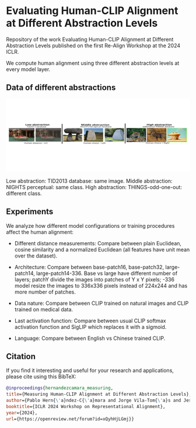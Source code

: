 # Evaluating Human-CLIP Alignment at Different Abstraction Levels

Repository of the work Evaluating Human-CLIP Alignment at Different Abstraction Levels published on the first Re-Align Workshop at the 2024 ICLR.

We compute human alignment using three different abstraction levels at every model layer.

## Data of different abstractions

<p align="center">
    <img src="./Plots/databases_example.svg" width="1000" height="200" />
</p>

Low abstraction: TID2013 database: same image.
Middle abstraction: NIGHTS perceptual: same class.
High abstraction: THINGS-odd-one-out: different class.

## Experiments

We analyze how different model configurations or training procedures affect the human alignment:

- Different distance measurements: Compare between plain Euclidean, cosine similarity and a normalized Euclidean (all features have unit mean over the dataset).

- Architecture: Compare between base-patch16, base-patch32, large-patch14, large-patch14-336. Base vs large have different number of layers; patchY divide the images into patches of Y x Y pixels; -336 model resize the images to 336x336 pixels instead of 224x244 and has more number of patches.

- Data nature: Compare between CLIP trained on natural images and CLIP trained on medical data.

- Last activation function: Compare between usual CLIP softmax activation function and SigLIP which replaces it with a sigmoid.

- Language: Compare between English vs Chinese trained CLIP.

## Citation

If you find it interesting and useful for your research and applications, please cite using this BibTeX:
```bibtex
@inproceedings{hernandezcamara_measuring,
title={Measuring Human-CLIP Alignment at Different Abstraction Levels},
author={Pablo Hern{\'a}ndez-C{\'a}mara and Jorge Vila-Tom{\'a}s and Jesus Malo and Valero Laparra},
booktitle={ICLR 2024 Workshop on Representational Alignment},
year={2024},
url={https://openreview.net/forum?id=xQyhHjLGmj}}
```
